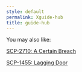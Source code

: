 ```yaml
---
style: default
permalink: Xguide-hub
title: guide-hub
---
```

You may also like:

[SCP-2710: A Certain Breach](http://scp-wiki.net/scp-2710)

[SCP-1455: Lagging Door](http://scp-wiki.net/scp-1455)
